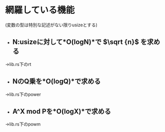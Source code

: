 # 網羅している機能
(変数の型は特別な記述がない限りusizeとする)

- ## N:usizeに対して*O(logN)*で $\sqrt {n}$ を求める
→lib.rs下のrt
- ## NのQ乗を*O(logQ)*で求める
→lib.rs下のpower
- ## A^X mod Pを*O(logX)*で求める
→lib.rs下のpowm

